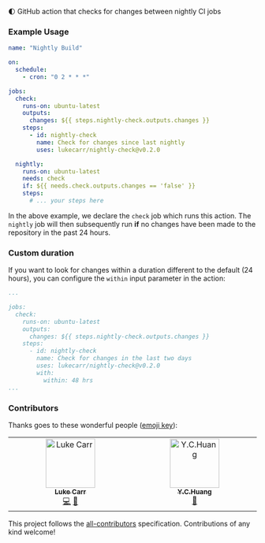 🌓 GitHub action that checks for changes between nightly CI jobs

### Example Usage

```yml
name: "Nightly Build"

on:
  schedule:
    - cron: "0 2 * * *"

jobs:
  check:
    runs-on: ubuntu-latest
    outputs:
      changes: ${{ steps.nightly-check.outputs.changes }}
    steps:
      - id: nightly-check
        name: Check for changes since last nightly
        uses: lukecarr/nightly-check@v0.2.0

  nightly:
    runs-on: ubuntu-latest
    needs: check
    if: ${{ needs.check.outputs.changes == 'false' }}
    steps:        
      # ... your steps here
```

In the above example, we declare the `check` job which runs this action. The `nightly` job will then subsequently run **if** no changes have been made to the repository in the past 24 hours.

### Custom duration

If you want to look for changes within a duration different to the default (24 hours), you can configure the `within` input parameter in the action:

```yml
...

jobs:
  check:
    runs-on: ubuntu-latest
    outputs:
      changes: ${{ steps.nightly-check.outputs.changes }}
    steps:
      - id: nightly-check
        name: Check for changes in the last two days
        uses: lukecarr/nightly-check@v0.2.0
        with:
          within: 48 hrs
...
```

### Contributors

Thanks goes to these wonderful people ([emoji key](https://allcontributors.org/docs/en/emoji-key)):

<!-- ALL-CONTRIBUTORS-LIST:START - Do not remove or modify this section -->
<!-- prettier-ignore-start -->
<!-- markdownlint-disable -->
<table>
  <tbody>
    <tr>
      <td align="center" valign="top" width="14.28%"><a href="https://www.carr.sh"><img src="https://avatars.githubusercontent.com/u/24438483?v=4?s=100" width="100px;" alt="Luke Carr"/><br /><sub><b>Luke Carr</b></sub></a><br /><a href="https://github.com/lukecarr/nightly-check/commits?author=lukecarr" title="Code">💻</a> <a href="https://github.com/lukecarr/nightly-check/commits?author=lukecarr" title="Documentation">📖</a></td>
      <td align="center" valign="top" width="14.28%"><a href="https://shirinmi1520.github.io/"><img src="https://avatars.githubusercontent.com/u/33322926?v=4?s=100" width="100px;" alt="Y.C.Huang"/><br /><sub><b>Y.C.Huang</b></sub></a><br /><a href="https://github.com/lukecarr/nightly-check/issues?q=author%3AShiriNmi1520" title="Bug reports">🐛</a></td>
    </tr>
  </tbody>
</table>

<!-- markdownlint-restore -->
<!-- prettier-ignore-end -->

<!-- ALL-CONTRIBUTORS-LIST:END -->

This project follows the [all-contributors](https://github.com/all-contributors/all-contributors) specification. Contributions of any kind welcome!
